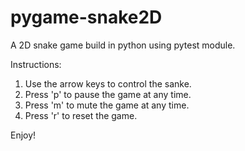 # pygame-snake2D

A 2D snake game build in python using pytest module.

Instructions:

1. Use the arrow keys to control the sanke.
2. Press 'p' to pause the game at any time.
3. Press 'm' to mute the game at any time.
4. Press 'r' to reset the game.

Enjoy!
